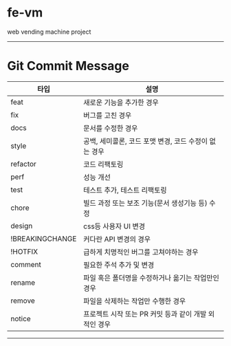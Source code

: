# fe-vm

web vending machine project

---

# Git Commit Message

| 타입            | 설명                                                  |
| --------------- | ----------------------------------------------------- |
| feat            | 새로운 기능을 추가한 경우                             |
| fix             | 버그를 고친 경우                                      |
| docs            | 문서를 수정한 경우                                    |
| style           | 공백, 세미콜론, 코드 포맷 변경, 코드 수정이 없는 경우 |
| refactor        | 코드 리팩토링                                         |
| perf            | 성능 개선                                             |
| test            | 테스트 추가, 테스트 리팩토링                          |
| chore           | 빌드 과정 또는 보조 기능(문서 생성기능 등) 수정       |
| design          | css등 사용자 UI 변경                                  |
| !BREAKINGCHANGE | 커다란 API 변경의 경우                                |
| !HOTFIX         | 급하게 치명적인 버그를 고쳐야하는 경우                |
| comment         | 필요한 주석 추가 및 변경                              |
| rename          | 파일 혹은 폴더명을 수정하거나 옮기는 작업만인 경우    |
| remove          | 파일을 삭제하는 작업만 수행한 경우                    |
| notice          | 프로젝트 시작 또는 PR 커밋 등과 같이 개발 외적인 경우 |

---
